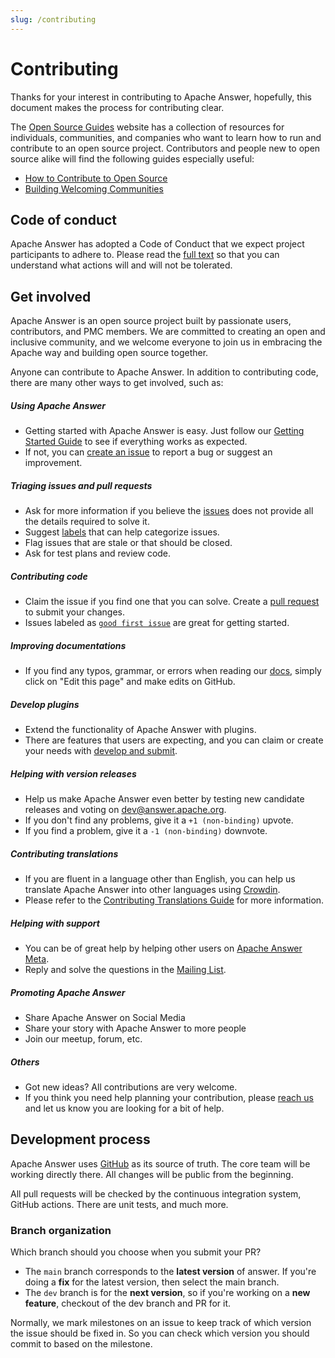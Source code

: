 ```yaml
---
slug: /contributing
---
```


# Contributing

Thanks for your interest in contributing to Apache Answer, hopefully, this document makes the process for contributing clear.

The [Open Source Guides](https://opensource.guide/) website has a collection of resources for individuals, communities, and companies who want to learn how to run and contribute to an open source project. Contributors and people new to open source alike will find the following guides especially useful:

- [How to Contribute to Open Source](https://opensource.guide/how-to-contribute/)
- [Building Welcoming Communities](https://opensource.guide/building-community/)

## Code of conduct

Apache Answer has adopted a Code of Conduct that we expect project participants to adhere to. Please read the [full text](https://www.apache.org/foundation/policies/conduct.html) so that you can understand what actions will and will not be tolerated.

## Get involved

Apache Answer is an open source project built by passionate users, contributors, and PMC members. We are committed to creating an open and inclusive community, and we welcome everyone to join us in embracing the Apache way and building open source together.

Anyone can contribute to Apache Answer. In addition to contributing code, there are many other ways to get involved, such as:

##### Using Apache Answer

- Getting started with Apache Answer is easy. Just follow our [Getting Started Guide](/docs/installation) to see if everything works as expected.
- If not, you can [create an issue](/community/issues) to report a bug or suggest an improvement.

##### Triaging issues and pull requests

- Ask for more information if you believe the [issues](/community/issues) does not provide all the details required to solve it.
- Suggest [labels](https://github.com/apache/incubator-answer/labels) that can help categorize issues.
- Flag issues that are stale or that should be closed.
- Ask for test plans and review code.

##### Contributing code

- Claim the issue if you find one that you can solve. Create a [pull request](/community/pull-request) to submit your changes.
- Issues labeled as [`good first issue`](https://github.com/apache/incubator-answer/labels/good%20first%20issue) are great for getting started.

##### Improving documentations

- If you find any typos, grammar, or errors when reading our [docs](/docs), simply click on "Edit this page" and make edits on GitHub.

##### Develop plugins

- Extend the functionality of Apache Answer with plugins.
- There are features that users are expecting, and you can claim or create your needs with [develop and submit](/community/plugins).

##### Helping with version releases

- Help us make Apache Answer even better by testing new candidate releases and voting on [dev@answer.apache.org](https://lists.apache.org/list.html?dev@answer.apache.org).
- If you don't find any problems, give it a `+1 (non-binding)` upvote.
- If you find a problem, give it a `-1 (non-binding)` downvote.

##### Contributing translations

- If you are fluent in a language other than English, you can help us translate Apache Answer into other languages using [Crowdin](https://crowdin.com/project/answer).
- Please refer to the [Contributing Translations Guide](/community/translation) for more information.

##### Helping with support

- You can be of great help by helping other users on [Apache Answer Meta](https://meta.answer.dev).
- Reply and solve the questions in the [Mailing List](/community/support/#mailing-list).

##### Promoting Apache Answer

- Share Apache Answer on Social Media
- Share your story with Apache Answer to more people
- Join our meetup, forum, etc.

##### Others

- Got new ideas? All contributions are very welcome.
- If you think you need help planning your contribution, please [reach us](/community/support/#others) and let us know you are looking for a bit of help.

## Development process

Apache Answer uses [GitHub](https://github.com/apache/incubator-answer) as its source of truth. The core team will be working directly there. All changes will be public from the beginning.

All pull requests will be checked by the continuous integration system, GitHub actions. There are unit tests, and much more.

### Branch organization

Which branch should you choose when you submit your PR?

- The `main` branch corresponds to the **latest version** of answer. If you're doing a **fix** for the latest version, then select the main branch.
- The `dev` branch is for the **next version**, so if you're working on a **new feature**, checkout of the dev branch and PR for it.

Normally, we mark milestones on an issue to keep track of which version the issue should be fixed in. So you can check which version you should commit to based on the milestone.
